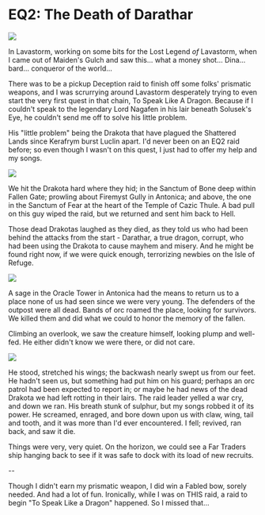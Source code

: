 # EQ2: The Death of Darathar

![](../images/eq2raid1.jpg)

In Lavastorm, working on some bits for the Lost Legend *of* Lavastorm, when I came out of Maiden's Gulch and saw this... what a money shot... Dina... bard... conqueror of the world...

There was to be a pickup Deception raid to finish off some folks' prismatic weapons, and I was scrurrying around Lavastorm desperately trying to even start the very first quest in that chain, To Speak Like A Dragon. Because if I couldn't speak to the legendary Lord Nagafen in his lair beneath Solusek's Eye, he couldn't send me off to solve his little problem.

His "little problem" being the Drakota that have plagued the Shattered Lands since Kerafrym burst Luclin apart. I'd never been on an EQ2 raid before; so even though I wasn't on this quest, I just had to offer my help and my songs.

![](../images/eq2raid2.jpg)

We hit the Drakota hard where they hid; in the Sanctum of Bone deep within Fallen Gate; prowling about Firemyst Gully in Antonica; and above, the one in the Sanctum of Fear at the heart of the Temple of Cazic Thule. A bad pull on this guy wiped the raid, but we returned and sent him back to Hell.

Those dead Drakotas laughed as they died, as they told us who had been behind the attacks from the start - Darathar, a true dragon, corrupt, who had been using the Drakota to cause mayhem and misery. And he might be found right now, if we were quick enough, terrorizing newbies on the Isle of Refuge.

![](../images/eq2raid3.jpg)

A sage in the Oracle Tower in Antonica had the means to return us to a place none of us had seen since we were very young. The defenders of the outpost were all dead. Bands of orc roamed the place, looking for survivors. We killed them and did what we could to honor the memory of the fallen.

Climbing an overlook, we saw the creature himself, looking plump and well-fed. He either didn't know we were there, or did not care.

![](../images/eq2raid4.jpg)

He stood, stretched his wings; the backwash nearly swept us from our feet. He hadn't seen us, but something had put him on his guard; perhaps an orc patrol had been expected to report in; or maybe he had news of the dead Drakota we had left rotting in their lairs. The raid leader yelled a war cry, and down we ran. His breath stunk of sulphur, but my songs robbed it of its power. He screamed, enraged, and bore down upon us with claw, wing, tail and tooth, and it was more than I'd ever encountered. I fell; revived, ran back, and saw it die.

Things were very, very quiet. On the horizon, we could see a Far Traders ship hanging back to see if it was safe to dock with its load of new recruits.

--

Though I didn't earn my prismatic weapon, I did win a Fabled bow, sorely needed. And had a lot of fun. Ironically, while I was on THIS raid, a raid to begin "To Speak Like a Dragon" happened. So I missed that...
